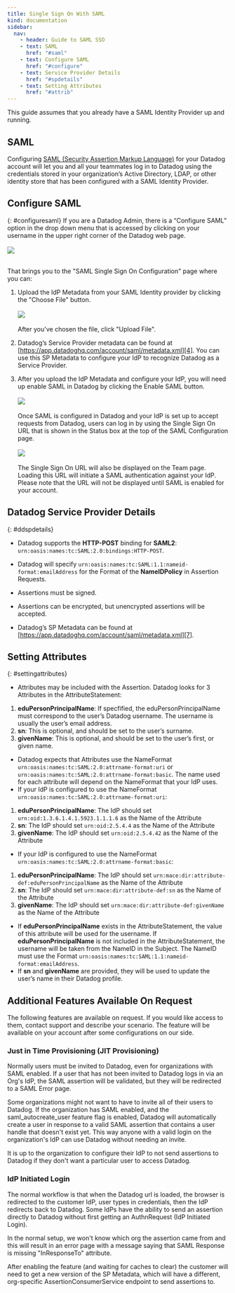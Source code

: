 ```yaml
---
title: Single Sign On With SAML
kind: documentation
sidebar:
  nav:
    - header: Guide to SAML SSO
    - text: SAML
      href: "#saml"
    - text: Configure SAML
      href: "#configure"
    - text: Service Provider Details
      href: "#spdetails"
    - text: Setting Attributes
      href: "#attrib"
---
```

This guide assumes that you already have a SAML Identity Provider up and running. 

## SAML

Configuring [SAML (Security Assertion Markup Language)][1] for your Datadog account will let you and all your teammates log in to Datadog using the credentials stored in your organization’s Active Directory, LDAP, or other identity store that has been configured with a SAML Identity Provider.

   [1]: http://en.wikipedia.org/wiki/Security_Assertion_Markup_Language

## Configure SAML
{: #configuresaml}
If you are a Datadog Admin, there is a “Configure SAML” option in the drop down menu that is accessed by clicking on your username in the upper right corner of the Datadog web page.   
<br>![][2]   <br><br>
  
That brings you to the "SAML Single Sign On Configuration" page where you can: 

1. Upload the IdP Metadata from your SAML Identity provider by clicking the "Choose File" button.     
<br>![][3]   <br><br>
After you've chosen the file, click "Upload File".   

2. Datadog’s Service Provider metadata can be found at [https://app.datadoghq.com/account/saml/metadata.xml][4]. You can use this SP Metadata to configure your IdP to recognize Datadog as a Service Provider. 
3. After you upload the IdP Metadata and configure your IdP, you will need up enable SAML in Datadog by clicking the Enable SAML button.   
<br>![][5]   <br><br>
Once SAML is configured in Datadog and your IdP is set up to accept requests from Datadog, users can log in by using the Single Sign On URL that is shown in the Status box at the top of the SAML Configuration page.   
<br>![][6]   <br><br>
The Single Sign On URL will also be displayed on the Team page. Loading this URL will initiate a SAML authentication against your IdP. Please note that the URL will not be displayed until SAML is enabled for your account. 

   [2]: /static/images/saml_1.png
   [3]: /static/images/saml_choose_file.png
   [4]: https://app.datadoghq.com/account/saml/metadata.xml
   [5]: /static/images/saml_enable.png
   [6]: /static/images/saml_enabled.png

## Datadog Service Provider Details
{: #ddspdetails}

* Datadog supports the **HTTP-POST** binding for **SAML2**:   
`urn:oasis:names:tc:SAML:2.0:bindings:HTTP-POST`. 
* Datadog will specify `urn:oasis:names:tc:SAML:1.1:nameid-format:emailAddress` for the Format of the **NameIDPolicy** in Assertion Requests. 
* Assertions must be signed. 
* Assertions can be encrypted, but unencrypted assertions will be accepted. 
* Datadog’s SP Metadata can be found at [https://app.datadoghq.com/account/saml/metadata.xml][7]. 

   [7]: https://app.datadoghq.com/account/saml/metadata.xml

##  Setting Attributes 
{: #settingattributes}

* Attributes may be included with the Assertion. Datadog looks for 3 Attributes in the AttributeStatement: 
1. **eduPersonPrincipalName**: If specfified, the eduPersonPrincipalName must correspond to the user’s Datadog username. The username is usually the user’s email address. 
2. **sn**: This is optional, and should be set to the user’s surname.
3. **givenName**: This is optional, and should be set to the user’s first, or given name. 
* Datadog expects that Attributes use the NameFormat  
`urn:oasis:names:tc:SAML:2.0:attrname-format:uri` or `urn:oasis:names:tc:SAML:2.0:attrname-format:basic`. The name used for each attribute will depend on the NameFormat that your IdP uses. 
* If your IdP is configured to use the NameFormat `urn:oasis:names:tc:SAML:2.0:attrname-format:uri`: 
1. **eduPersonPrincipalName**: The IdP should set `urn:oid:1.3.6.1.4.1.5923.1.1.1.6` as the Name of the Attribute 
2. **sn**: The IdP should set `urn:oid:2.5.4.4` as the Name of the Attribute 
3. **givenName**: The IdP should set `urn:oid:2.5.4.42` as the Name of the Attribute 
* If your IdP is configured to use the NameFormat `urn:oasis:names:tc:SAML:2.0:attrname-format:basic`: 
1. **eduPersonPrincipalName**: The IdP should set `urn:mace:dir:attribute-def:eduPersonPrincipalName` as the Name of the Attribute 
2. **sn**: The IdP should set `urn:mace:dir:attribute-def:sn` as the Name of the Attribute 
3. **givenName**: The IdP should set `urn:mace:dir:attribute-def:givenName` as the Name of the Attribute 
* If **eduPersonPrincipalName** exists in the AttributeStatement, the value of this attribute will be used for the username. If **eduPersonPrincipalName** is not included in the AttributeStatement, the username will be taken from the NameID in the Subject. The NameID must use the Format `urn:oasis:names:tc:SAML:1.1:nameid-format:emailAddress`. 
* If **sn** and **givenName** are provided, they will be used to update the user’s name in their Datadog profile. 

## Additional Features Available On Request
The following features are available on request. If you would like access to them, contact support and describe your scenario. The feature will be available on  your account after some configurations on our side.

### Just in Time Provisioning (JIT Provisioning)
Normally users must be invited to Datadog, even for organizations with SAML enabled. If a user that has not been invited to Datadog logs in via an Org's IdP, the SAML assertion will be validated, but they will be redirected to a SAML Error page.

Some organizations might not want to have to invite all of their users to Datadog. If the organization has SAML enabled, and the saml_autocreate_user feature flag is enabled, Datadog will automatically create a user in response to a valid SAML assertion that contains a user handle that doesn't exist yet. This way anyone with a valid login on the organization's IdP can use Datadog without needing an invite.

It is up to the organization to configure their IdP to not send assertions to Datadog if they don't want a particular user to access Datadog.

### IdP Initiated Login

The normal workflow is that when the Datadog url is loaded, the browser is redirected to the customer IdP, user types in credentials, then the IdP redirects back to Datadog. Some IdPs have the ability to send an assertion directly to Datadog without first getting an AuthnRequest (IdP Initiated Login). 

In the normal setup, we won't know which org the assertion came from and this will result in an error page with a message saying that SAML Response is missing "InResponseTo" attribute. 

After enabling the feature (and waiting for caches to clear) the customer will need to get a new version of the SP Metadata, which will have a different, org-specific AssertionConsumerService endpoint to send assertions to.
